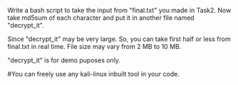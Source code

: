 Write a bash script to take the input from "final.txt" you made in Task2.
Now take md5sum of each character and put it in another file named "decrypt_it".

Since "decrypt_it" may be very large. So, you can take first half or less from final.txt in real time.
File size may vary from 2 MB to 10 MB.

"decrypt_it" is for demo puposes only.

#You can freely use any kali-linux inbuilt tool in your code.
